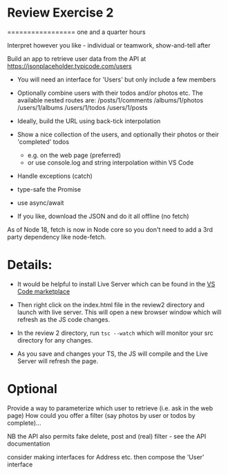 # Review Exercise 2 
=================
one and a quarter hours 

Interpret however you like - individual or teamwork, show-and-tell after

Build an app to retrieve user data from the API at
https://jsonplaceholder.typicode.com/users

- You will need an interface for 'Users' but only include a few members

- Optionally combine users with their todos and/or photos etc.
The available nested routes are:
    /posts/1/comments
    /albums/1/photos 
    /users/1/albums
    /users/1/todos
    /users/1/posts

- Ideally, build the URL using back-tick interpolation

- Show a nice collection of the users, and optionally their photos or their 'completed' todos
	- e.g. on the web page (preferred)
	- or use console.log and string interpolation within VS Code 
   
- Handle exceptions (catch)
- type-safe the Promise
- use async/await

- If you like, download the JSON and do it all offline (no fetch)

As of Node 18, fetch is now in Node core so you don't need to add a 3rd party dependency like node-fetch.

Details:
========

- It would be helpful to install Live Server which can be found in the [VS Code marketplace](https://marketplace.visualstudio.com/items?itemName=ritwickdey.LiveServer)

- Then right click on the index.html file in the review2 directory and launch with live server. This will open a new browser window which will refresh as the JS code changes.

- In the review 2 directory, run `tsc --watch` which will monitor your src directory for any changes.

- As you save and changes your TS, the JS will compile and the Live Server will refresh the page.

Optional
========
Provide a way to parameterize which user to retrieve (i.e. ask in the web page)
How could you offer a filter (say photos by user or todos by complete)...

NB the API also permits fake delete, post and (real) filter - see the API documentation

consider making interfaces for Address etc. then compose the 'User' interface